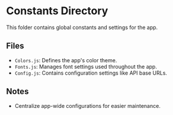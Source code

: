 # Constants Directory

This folder contains global constants and settings for the app.

## Files
- `Colors.js`: Defines the app's color theme.
- `Fonts.js`: Manages font settings used throughout the app.
- `Config.js`: Contains configuration settings like API base URLs.

## Notes
- Centralize app-wide configurations for easier maintenance.
